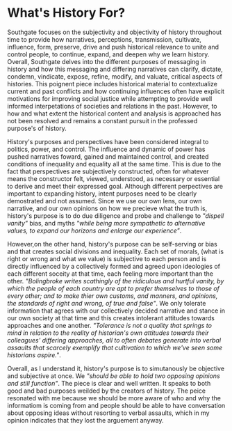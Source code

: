 # What's History For?
Southgate focuses on the subjectivity and objectivity of history throughout time to provide how narratives, perceptions, transmission, cultivate, influence, form, preserve, drive and push historical relevance to unite and control people, to continue, expand, and deepen why we learn history. Overall, Southgate delves into the different purposes of messaging in history and how this messaging and differing narratives can clarify, dictate, condemn, vindicate, expose, refine, modify, and valuate, critical aspects of histories. This poignent piece includes historical material to contextualize current and past conflicts and how continuing influences often have explicit motivations for improving social justice while attempting to provide well informed interpetations of societies and relations in the past. However, to how and what extent the historical content and analysis is approached has not been resolved and remains a constant pursuit in the professed purpose's of history. 

History's purposes and perspectives have been considered integral to politics, power, and control. The influence and dynamic of power has pushed narratives foward, gained and maintained control, and created conditions of inequality and equality all at the same time. This is due to the fact that perspectives are subjectively constructed, often for whatever means the constructor felt, viewed, understood, as necessary or essential to derive and meet their expressed goal. Although different perpectives are important to expanding history, intent purposes need to be clearly demostrated and not assumed. Since we use our own lens, our own narrative, and our own opinions on how we precieve what the truth is, history's purpose is to do due diligence and  probe and challenge to *"dispell vanity"* bias, and myths *"while being more sympathetic to alternative values, to expand our horizons and enlarge our experience"*.

However,on the other hand, history's purpose can be self-serving or bias and that creates social divisions and inequality. Each set of morals, (what is right or wrong and what we value) is subjective to each person and is directly influenced by a collectively formed and agreed upon ideologies of each different soceity at that time, each feeling more important than the other. *"Bolingbroke writes scathingly of the ridiculous and hurtful vanity, by which the people of each country are apt to prefer themselves to those of every other; and to make thier own customs, and manners, and opinions, the standards of right and wrong, of true and false"*. We only tolerate information that agrees with our collectively decided narrative and stance in our own society at that time and this creates intolerant attitudes towards approaches and one another. *"Tolerance is not a quality that springs to mind in relation to the reality of historian's own attitudes towards their colleagues' differing approaches, all to often debates generate into verbal assaults that scarcely exemplify that cultivation to which we've seen some historians aspire."*.

Overall, as I understand it, history's purpose is to simutanously be objective and subjective at once. We *"should be able to hold two opposing opinions and still function"*. The piece is clear and well written. It speaks to both good and bad purposes weilded by the creators of history. The peice resonated with me because we should be more aware of who and why the informatiom is coming from and people should be able to have conversation about opposing ideas without resorting to verbal assaults, which in my opinion indicates that they lost the arguement anyway.
